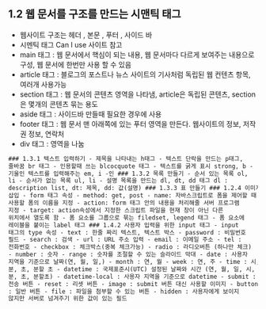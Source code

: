 ## 1.2 웹 문서를 구조를 만드는 시맨틱 태그

- 웹사이트 구조는 헤더 , 본문 , 푸터 , 사이드 바
- 시멘틱 태그 Can I use 사이트 참고
- main 태그 : 웹 문서에서 핵심이 되는 내용, 웹 문서마다 다르게 보여주는 내용으로 구성, 웹 문서에
  한번만 사용 할 수 있음
- article 태그 : 블로그의 포스트나 뉴스 사이트의 기사처럼 독립된 웹 컨텐츠 항목, 여러개 사용가능
- section 태그 : 웹 문서의 콘텐츠 영역을 나타냄, article은 독립된 콘텐츠, section은 몇개의 콘텐츠
  묶는 용도
- aside 태그 : 사이드바 만들때 필요한 경우에 사용
- footer 태그 : 웹 문서 맨 아래쪽에 있는 푸터 영역을 만든다.
  웹사이트의 정보, 저작권 정보, 연락처
- div 태그 : 영역을 나눔

```html
### 1.3.1 텍스트 입력하기 - 제목을 나타내는 h태그 - 텍스트 단락을 만드는 p태그,
줄바꿈 br 태그 - 인용할때 쓰는 blcocquote 태그 - 텍스트를 굵게 표시 strong, b -
기울인 텍스트를 입력해주는 em, i -인 ### 1.3.2 목록 만들기 - 순서 있는 목록 ol,
li - 순서가 없는 목록 ul, li - 설명 목록을 만드는 dl, dt, dd 태그 dl :
description list, dt: 제목, dd: 값(설명) ### 1.3.3 표 만들기 ### 1.2.4 이미지
삽입 - form 태그 속성 - method: get, post - name: 자바스크립트로 폼을 제어할 때
사용할 폼의 이름을 지정 - action: form 태그 안의 내용을 처리해줄 서버 프로그램
지정 - target: action속성에서 지정한 스크립트 파일을 현재 창이 아닌 다른
위치에서 열도록 함 - 폼 요소를 그룹으로 묶는 filedset, legend 태그 - 폼 요소에
레이블을 붙이는 label 태그 ### 1.4.2 사용자 입력을 위한 input 태그 - input
태그의 type 속성 - text : 한줄 짜리 텍스트, 텍스트 박스 - password : 비밀번호
필드 - search : 검색 - url : URL 주소 입력 - email : 이메일 주소 - tel :
전화번호 - checkbox : 체크박스(중복 체크가능) - radio : 라디오버튼 (하나만 체크)
- number : 숫자 - range : 숫자를 조절할 수 있는 슬라이드 막대 - date : 사용자
지역을 기준으로 날짜(연, 월, 일,) - month : 연, 월 - week : 연, 주 - time : 시,
분, 초, 분할 초 - datetime : 국제표준시(UTC) 설정된 날짜와 시간 (연, 월, 일, 시,
분, 초, 분할초) - datetime-local : 사용자 지역을 기준으로 datetime - submit :
전송 버튼 - reset : 리셋 버튼 - image : submit 버튼 대신 사용할 이미지 - button
: 일반 버튼 - file : 파일을 첨부할 수 있는 버튼 - hidden : 사용자에게 보이지
않지만 서버로 넘겨주기 위한 값이 있는 필드
```
